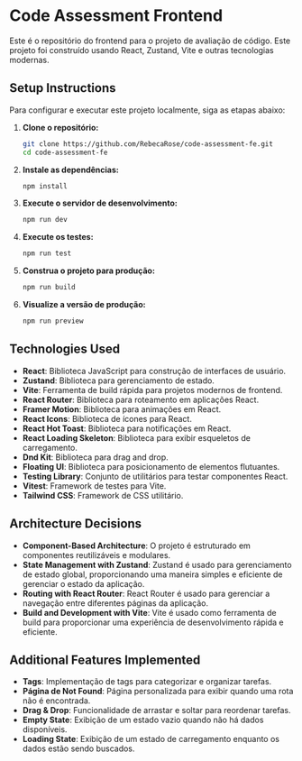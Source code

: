# Code Assessment Frontend

Este é o repositório do frontend para o projeto de avaliação de código. Este projeto foi construído usando React, Zustand, Vite e outras tecnologias modernas.

## Setup Instructions

Para configurar e executar este projeto localmente, siga as etapas abaixo:

1. **Clone o repositório:**
    ```bash
    git clone https://github.com/RebecaRose/code-assessment-fe.git
    cd code-assessment-fe
    ```

2. **Instale as dependências:**
    ```bash
    npm install
    ```

3. **Execute o servidor de desenvolvimento:**
    ```bash
    npm run dev
    ```

4. **Execute os testes:**
    ```bash
    npm run test
    ```

5. **Construa o projeto para produção:**
    ```bash
    npm run build
    ```

6. **Visualize a versão de produção:**
    ```bash
    npm run preview
    ```

## Technologies Used

- **React**: Biblioteca JavaScript para construção de interfaces de usuário.
- **Zustand**: Biblioteca para gerenciamento de estado.
- **Vite**: Ferramenta de build rápida para projetos modernos de frontend.
- **React Router**: Biblioteca para roteamento em aplicações React.
- **Framer Motion**: Biblioteca para animações em React.
- **React Icons**: Biblioteca de ícones para React.
- **React Hot Toast**: Biblioteca para notificações em React.
- **React Loading Skeleton**: Biblioteca para exibir esqueletos de carregamento.
- **Dnd Kit**: Biblioteca para drag and drop.
- **Floating UI**: Biblioteca para posicionamento de elementos flutuantes.
- **Testing Library**: Conjunto de utilitários para testar componentes React.
- **Vitest**: Framework de testes para Vite.
- **Tailwind CSS**: Framework de CSS utilitário.

## Architecture Decisions

- **Component-Based Architecture**: O projeto é estruturado em componentes reutilizáveis e modulares.
- **State Management with Zustand**: Zustand é usado para gerenciamento de estado global, proporcionando uma maneira simples e eficiente de gerenciar o estado da aplicação.
- **Routing with React Router**: React Router é usado para gerenciar a navegação entre diferentes páginas da aplicação.
- **Build and Development with Vite**: Vite é usado como ferramenta de build para proporcionar uma experiência de desenvolvimento rápida e eficiente.

## Additional Features Implemented

- **Tags**: Implementação de tags para categorizar e organizar tarefas.
- **Página de Not Found**: Página personalizada para exibir quando uma rota não é encontrada.
- **Drag & Drop**: Funcionalidade de arrastar e soltar para reordenar tarefas.
- **Empty State**: Exibição de um estado vazio quando não há dados disponíveis.
- **Loading State**: Exibição de um estado de carregamento enquanto os dados estão sendo buscados.

